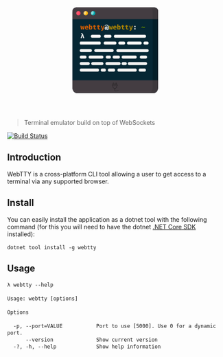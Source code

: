 <h1 align="center">
    <img src="assets/logo.png" width="200" alt="webtty logo" />
    <br />
    <br />
</h1>

> Terminal emulator build on top of WebSockets

[![Build Status][azure-ci-badge]][azure-ci-url]


## Introduction
WebTTY is a cross-platform CLI tool allowing a user to get access to a terminal via any supported browser.

## Install

You can easily install the application as a dotnet tool with the following command (for this you will need to have the dotnet [.NET Core SDK](https://dotnet.microsoft.com/download) installed):

```
dotnet tool install -g webtty
```

## Usage

```
λ webtty --help

Usage: webtty [options]

Options

  -p, --port=VALUE           Port to use [5000]. Use 0 for a dynamic port.
      --version              Show current version
  -?, -h, --help             Show help information
```

[azure-ci-badge]: https://dev.azure.com/vandycknick/webtty/_apis/build/status/nickvdyck.webtty?branchName=master
[azure-ci-url]: https://dev.azure.com/vandycknick/webtty/_build/latest?definitionId=15&branchName=master
